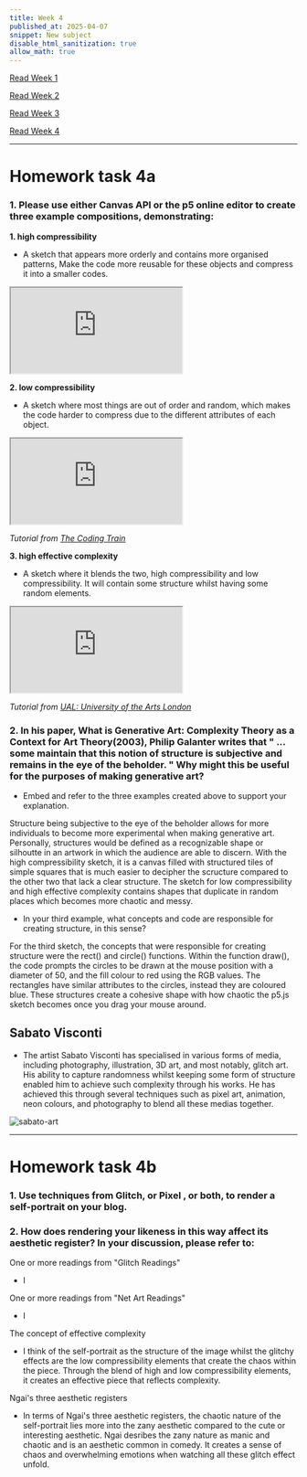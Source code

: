 ```yaml
---
title: Week 4
published_at: 2025-04-07
snippet: New subject
disable_html_sanitization: true
allow_math: true
---
```


[Read Week 1](/first-week)

[Read Week 2](/second-week)

[Read Week 3](/third-week)

[Read Week 4](/fourth-week)

---

# Homework task 4a

###  1. Please use either Canvas API or the p5 online editor to create three example compositions, demonstrating:

**1. high compressibility**

- A sketch that appears more orderly and contains more organised patterns, Make the code more reusable for these objects and compress it into a smaller codes.
<iframe id="pattern" src="https://editor.p5js.org/Julie-nguyen5960/full/CGCNsdsWp"></iframe>

<script type="module">

    const iframe  = document.getElementById (`pattern`)
    iframe.width  = iframe.parentNode.scrollWidth
    iframe.height = iframe.width * 9 / 16 + 42

</script>

**2. low compressibility**

- A sketch where most things are out of order and random, which makes the code harder to compress due to the different attributes of each object.

<iframe id="doots" src="https://editor.p5js.org/Julie-nguyen5960/full/_3wweTaEW"></iframe>

<script type="module">

    const iframe  = document.getElementById (`doots`)
    iframe.width  = iframe.parentNode.scrollWidth
    iframe.height = iframe.width * 9 / 16 + 42

</script>

_Tutorial from [The Coding Train](https://www.youtube.com/watch?v=nfmV2kuQKwA)_

**3. high effective complexity**

- A sketch where it blends the two, high compressibility and low compressibility. It will contain some structure whilst having some random elements.

<iframe id="high effective" src="https://editor.p5js.org/Julie-nguyen5960/full/gjyAP1-Vh"></iframe>

<script type="module">

    const iframe  = document.getElementById (`high effective`)
    iframe.width  = iframe.parentNode.scrollWidth
    iframe.height = iframe.width * 9 / 16 + 42

</script>

_Tutorial from [UAL: University of the Arts London](https://www.arts.ac.uk/partnerships/outreach/insights/how-to/challenges/challenges-creative-coding)_

### 2. In his paper, What is Generative Art: Complexity Theory as a Context for Art Theory(2003), Philip Galanter writes that " ... some maintain that this notion of structure is subjective and remains in the eye of the beholder. " Why might this be useful for the purposes of making generative art?

- Embed and refer to the three examples created above to support your explanation.

Structure being subjective to the eye of the beholder allows for more individuals to become more experimental when making generative art. Personally, structures would be defined as a recognizable shape or silhoutte in an artwork in which the audience are able to discern. With the high compressibility sketch, it is a canvas filled with structured tiles of simple squares that is much easier to decipher the scructure compared to the other two that lack a clear structure. The sketch for low compressibility and high effective complexity contains shapes that duplicate in random places which becomes more chaotic and messy.

- In your third example, what concepts and code are responsible for creating structure, in this sense?

For the third sketch, the concepts that were responsible for creating structure were the rect() and circle() functions. Within the function draw(), the code prompts the circles to be drawn at the mouse position with a diameter of 50, and the fill colour to red using the RGB values. The rectangles have similar attributes to the circles, instead they are coloured blue. These structures create a cohesive shape with how chaotic the p5.js sketch becomes once you drag your mouse around.  


## Sabato Visconti

- The artist Sabato Visconti has specialised in various forms of media, including photography, illustration, 3D art, and most notably, glitch art. His ability to capture randomness whilst keeping some form of structure enabled him to achieve such complexity through his works. He has achieved this through several techniques such as pixel art, animation, neon colours, and photography to blend all these medias together.

![sabato-art](Pictures/sabato.png)

---

# Homework task 4b

### 1. Use techniques from Glitch, or Pixel , or both, to render a self-portrait on your blog. 

<canvas id="glitch_self_portrait"></canvas>

<script type="module">

   const cnv = document.getElementById (`glitch_self_portrait`)
   cnv.width = cnv.parentNode.scrollWidth
   cnv.height = cnv.width * 9 / 16
   cnv.style.backgroundColor = `deeppink`

   const ctx = cnv.getContext (`2d`)

   let img_data

   const draw = i => ctx.drawImage (i, 0, 0, cnv.width, cnv.height)

   const img = new Image ()
   img.onload = () => {
      cnv.height = cnv.width * (img.height / img.width)
      draw (img)
      img_data = cnv.toDataURL ("image/jpeg")
      add_glitch ()
   }
   img.src = `/Pictures/joolieie.JPG` //my selfie

   const rand_int = max => Math.floor (Math.random () * max) 

// creates glitchy effect by taking random chunks of characters from base64 encoded image
   const glitchify = (data, chunk_max, repeats) => { 
      const chunk_size = rand_int (chunk_max / 4) * 4
      const i = rand_int (data.length - 24 - chunk_size) + 24
      const front = data.slice (0, i)
      const back = data.slice (i + chunk_size, data.length)
      const result = front + back
      return repeats == 0 ? result : glitchify (result, chunk_max, repeats - 1)
   }

//builds array of 12 pre-generated, randomly-glitched images
   const glitch_arr = []

   const add_glitch = () => {
      const i = new Image ()
      i.onload = () => {
         glitch_arr.push (i)
         if (glitch_arr.length < 12) add_glitch ()
         else draw_frame ()
      }
      i.src = glitchify (img_data, 96, 6)
   }
// boolean where false shows non-glitched image whereas true will show glitch
   let is_glitching = false
   let glitch_i = 0

   const draw_frame = () => {
      if (is_glitching) draw (glitch_arr[glitch_i])
      else draw (img)

      const prob = is_glitching ? 0.05 : 0.02
      if (Math.random () < prob) {
         glitch_i = rand_int (glitch_arr.length)
         is_glitching = !is_glitching
      }

      requestAnimationFrame (draw_frame)   
   }

</script>


### 2. How does rendering your likeness in this way affect its aesthetic register? In your discussion, please refer to:

One or more readings from "Glitch Readings"

- I


One or more readings from "Net Art Readings"

- I

The concept of effective complexity

- I think of the self-portrait as the structure of the image whilst the glitchy effects are the low compressibility elements that create the chaos within the piece. Through the blend of high and low compressibility elements, it creates an effective piece that reflects complexity. 

Ngai's three aesthetic registers

- In terms of Ngai's three aesthetic registers, the chaotic nature of the self-portrait lies more into the zany aesthetic compared to the cute or interesting aesthetic. Ngai desribes the zany nature as manic and chaotic and is an aesthetic common in comedy. It creates a sense of chaos and overwhelming emotions when watching all these glitch effect unfold. 